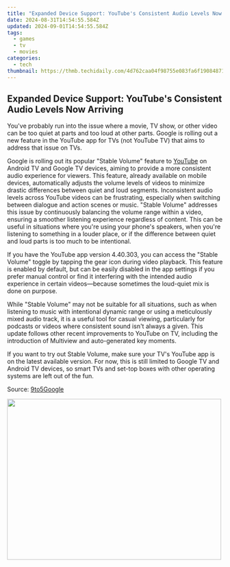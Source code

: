 ```yaml
---
title: "Expanded Device Support: YouTube's Consistent Audio Levels Now Arriving"
date: 2024-08-31T14:54:55.584Z
updated: 2024-09-01T14:54:55.584Z
tags:
  - games
  - tv
  - movies
categories:
  - tech
thumbnail: https://thmb.techidaily.com/4d762caa04f98755e083fa6f19084871af3024b44e5497cff1919865c9f50ec3.jpg
---
```


## Expanded Device Support: YouTube's Consistent Audio Levels Now Arriving

You've probably run into the issue where a movie, TV show, or other video can be too quiet at parts and too loud at other parts. Google is rolling out a new feature in the YouTube app for TVs (not YouTube TV) that aims to address that issue on TVs.

 Google is rolling out its popular "Stable Volume" feature to [YouTube](https://android-location.techidaily.com/in-2024-3-effective-methods-to-fake-gps-location-on-android-for-your-oppo-reno-9a-drfone-by-drfone-virtual/) on Android TV and Google TV devices, aiming to provide a more consistent audio experience for viewers. This feature, already available on mobile devices, automatically adjusts the volume levels of videos to minimize drastic differences between quiet and loud segments. Inconsistent audio levels across YouTube videos can be frustrating, especially when switching between dialogue and action scenes or music. "Stable Volume" addresses this issue by continuously balancing the volume range within a video, ensuring a smoother listening experience regardless of content. This can be useful in situations where you're using your phone's speakers, when you're listening to something in a louder place, or if the difference between quiet and loud parts is too much to be intentional.

 If you have the YouTube app version 4.40.303, you can access the "Stable Volume" toggle by tapping the gear icon during video playback. This feature is enabled by default, but can be easily disabled in the app settings if you prefer manual control or find it interfering with the intended audio experience in certain videos—because sometimes the loud-quiet mix is done on purpose.

 While "Stable Volume" may not be suitable for all situations, such as when listening to music with intentional dynamic range or using a meticulously mixed audio track, it is a useful tool for casual viewing, particularly for podcasts or videos where consistent sound isn't always a given. This update follows other recent improvements to YouTube on TV, including the introduction of Multiview and auto-generated key moments.

 If you want to try out Stable Volume, make sure your TV's YouTube app is on the latest available version. For now, this is still limited to Google TV and Android TV devices, so smart TVs and set-top boxes with other operating systems are left out of the fun.

 Source: [9to5Google](https://9to5google.com/2024/06/24/youtube-stable-volume-android-tv/)

<ins class="adsbygoogle"
     style="display:block"
     data-ad-format="autorelaxed"
     data-ad-client="ca-pub-7571918770474297"
     data-ad-slot="1223367746"></ins>



<ins class="adsbygoogle"
     style="display:block"
     data-ad-client="ca-pub-7571918770474297"
     data-ad-slot="8358498916"
     data-ad-format="auto"
     data-full-width-responsive="true"></ins>



<!-- affiliate ads begin -->
<a href="https://electronicx.pxf.io/c/5597632/1872456/14483" target="_top" id="1872456"><img src="//a.impactradius-go.com/display-ad/14483-1872456" border="0" alt="" width="500" height="375"/></a><img height="0" width="0" src="https://imp.pxf.io/i/5597632/1872456/14483" style="position:absolute;visibility:hidden;" border="0" />
<!-- affiliate ads end -->